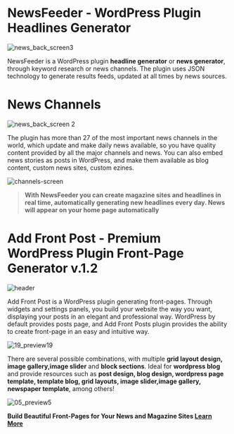 # NewsFeeder - WordPress Plugin Headlines Generator


![news_back_screen3](https://user-images.githubusercontent.com/20075622/94387140-a2179300-011f-11eb-9d76-899b93128b2e.png)


NewsFeeder is a WordPress plugin **headline generator** or **news generator**, through keyword research or news channels. The plugin uses JSON technology to generate results feeds, updated at all times by news sources.


# News Channels


![news_back_screen 2](https://user-images.githubusercontent.com/20075622/94384541-38948600-0119-11eb-9371-0edbdd88ffff.png)



The plugin has more than 27 of the most important news channels in the world, which update and make daily news available, so you have quality content provided by all the major channels and news. You can also embed news stories as posts in WordPress, and make them available as blog content, custom news sites, custom ezines.



![channels-screen](https://user-images.githubusercontent.com/20075622/94385144-b73df300-011a-11eb-807d-a40fbe8727bb.png)



> **With NewsFeeder you can create magazine sites and headlines in real time, automatically generating new headlines every day. News will appear on your home page automatically**


#


# Add Front Post - Premium WordPress Plugin Front-Page Generator v.1.2


![header](https://user-images.githubusercontent.com/20075622/94387305-266a1600-0120-11eb-8bcd-d9a0b4fb4a1c.png)


Add Front Post is a WordPress plugin generating front-pages. Through widgets and settings panels, you build your website the way you want, displaying your posts in an elegant and professional way. WordPress by default provides posts page, and Add Front Posts plugin provides the ability to create front-page in an easy and intuitive way.


![19_preview19](https://user-images.githubusercontent.com/20075622/94388015-308d1400-0122-11eb-98ea-688ad869f1a6.jpg)


There are several possible combinations, with multiple **grid layout design, image gallery,image slider** and **block sections**. Ideal for **wordpress blog** and provide resources such as **post design, blog design, wordpress page template, template blog, grid layouts, image slider,image gallery, newspaper template**, among others!


![05_preview5](https://user-images.githubusercontent.com/20075622/94388053-4f8ba600-0122-11eb-89bc-806af956687e.jpg)


**Build Beautiful Front-Pages for Your News and Magazine Sites [Learn More](https://codecanyon.net/item/add-front-post-wordpress-plugin-frontpage-generator/21026084)**

